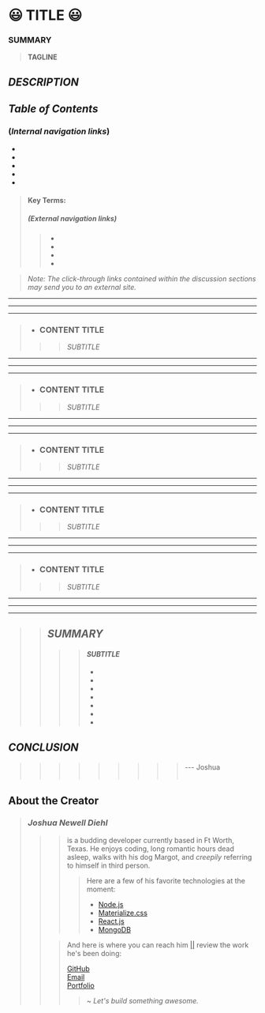 #   😃 TITLE 😃

### SUMMARY  
> **TAGLINE**

## *DESCRIPTION* 
> 
> 
>>  
>> 

## *Table of Contents*
### (*Internal navigation links*)
- 
- 
- 
- 
- 
 
  
> #### **Key Terms:**  
> ##### (*External navigation links*)
>> - 
>> - 
>> - 
>> - 

> *Note: The click-through links contained within the discussion sections may send you to an external site.* <br>
___  
___
___
> - ### **CONTENT TITLE**
>>>  *SUBTITLE* <br>
>>>>  
>>>  
>>> 
___  
___
___  
> - ### **CONTENT TITLE**
>>>  *SUBTITLE* <br>
>>>>  
>>>  
>>> 
___  
___
___  
> - ### **CONTENT TITLE**
>>>  *SUBTITLE* <br>
>>>>  
>>>  
>>> 
___  
___
___  
> - ### **CONTENT TITLE**
>>>  *SUBTITLE* <br>
>>>>  
>>>  
>>> 
___  
___
___  
> - ### **CONTENT TITLE**
>>>  *SUBTITLE* <br>
>>>>  
>>>  
>>> 
___  
___
___  
>> ## ***SUMMARY***  
>>>>  #### *SUBTITLE*  
>>>> 
>>>>  #### 
>>>>  
>>>> -   
>>>> -   
>>>> -   
>>>> -  
>>>> - 
>>>> - 
>>>> - 

## ***CONCLUSION***  
  ####
  ####
  > ####  
  
>>>>>>>>> --- Joshua <br> <br>


## About the Creator

> ### *Joshua Newell Diehl*
>>>  
>>> is a budding developer currently based in Ft Worth, Texas.  He enjoys coding, long romantic hours dead asleep, walks with his dog Margot, and *creepily* referring to himself in third person.  
>>>>  
>>>> Here are a few of his favorite technologies at the moment:
>>>> - [Node.js](https://nodejs.org/en/)  
>>>> - [Materialize.css](https://materializecss.com/)  
>>>> - [React.js](https://reactjs.org/)  
>>>> - [MongoDB](https://www.mongodb.com/)  
>>>>  
>>  
>>> And here is where you can reach him [||](https://developer.mozilla.org/en-US/docs/Web/JavaScript/Reference/Operators/Logical_OR 'Javascript OR Operator') review the work he's been doing:   
>>>
>>> [GitHub](https://github.com/JaynewDee 'Repositories authored by Joshua Newell Diehl')  
>>> [Email](mailto:jdiehl2236@gmail.com)  
>>> [Portfolio](https://jaynewdee.github.io/Personal-Portfolio-Bluev2/)
>>>
>>>> ~ *Let's build something awesome.*
